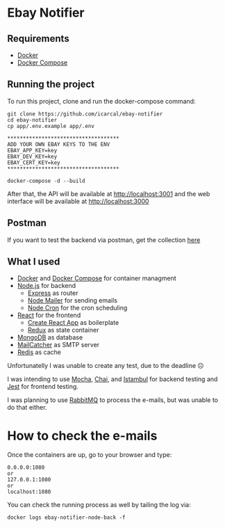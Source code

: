 # Ebay Notifier

## Requirements

- [Docker](https://www.docker.com/)
- [Docker Compose](https://docs.docker.com/compose/)

## Running the project

To run this project, clone and run the docker-compose command:
```
git clone https://github.com/icarcal/ebay-notifier
cd ebay-notifier
cp app/.env.example app/.env

************************************
ADD YOUR OWN EBAY KEYS TO THE ENV
EBAY_APP_KEY=key
EBAY_DEV_KEY=key
EBAY_CERT_KEY=key
************************************

docker-compose -d --build
```

After that, the API will be available at [http://localhost:3001](http://localhost:3001) and the web interface will be available at [http://localhost:3000](http://localhost:3000)

## Postman

If you want to test the backend via postman, get the collection [here](https://raw.githubusercontent.com/icarcal/ebay-notifier/master/ebay-notifier.postman_collection)

## What I used

- [Docker](https://www.docker.com/) and [Docker Compose](https://docs.docker.com/compose/) for container managment
- [Node.js](https://nodejs.org/en/) for backend
  - [Express](http://expressjs.com/pt-br/) as router
  - [Node Mailer](https://nodemailer.com/about/) for sending emails
  - [Node Cron](https://github.com/merencia/node-cron) for the cron scheduling
- [React](https://reactjs.org/) for the frontend
  - [Create React App](https://github.com/facebook/create-react-app) as boilerplate
  - [Redux](https://redux.js.org/) as state container
- [MongoDB](https://docs.mongodb.com/) as database
- [MailCatcher](https://mailcatcher.me/) as SMTP server
- [Redis](https://redis.io/) as cache

Unfortunatelly I was unable to create any test, due to the deadline ☹️

I was intending to use [Mocha](https://mochajs.org/), [Chai](http://www.chaijs.com/), and [Istambul](https://istanbul.js.org/) for backend testing and [Jest](https://jestjs.io/) for frontend testing.

I was planning to use [RabbitMQ](https://www.rabbitmq.com/) to process the e-mails, but was unable to do that either.

# How to check the e-mails

Once the containers are up, go to your browser and type:
```
0.0.0.0:1080
or
127.0.0.1:1080
or
localhost:1080
```

You can check the running process as well by tailing the log via:
```
docker logs ebay-notifier-node-back -f
```

